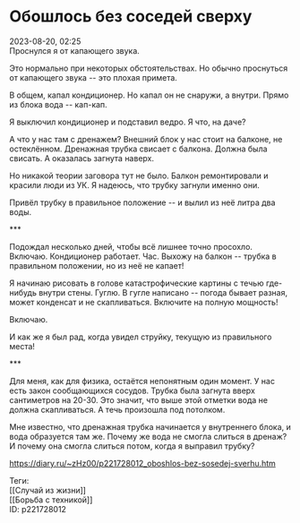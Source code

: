 Обошлось без соседей сверху
============================

   
 2023-08-20, 02:25   
  Проснулся я от капающего звука.   
   
 Это нормально при некоторых обстоятельствах. Но обычно проснуться от капающего звука -- это плохая примета.   
   
 В общем, капал кондиционер. Но капал он не снаружи, а внутри. Прямо из блока вода -- кап-кап.   
   
 Я выключил кондиционер и подставил ведро. Я что, на даче?   
   
 А что у нас там с дренажем? Внешний блок у нас стоит на балконе, не остеклённом. Дренажная трубка свисает с балкона. Должна была свисать. А оказалась загнута наверх.   
   
 Но никакой теории заговора тут не было. Балкон ремонтировали и красили люди из УК. Я надеюсь, что трубку загнули именно они.   
   
 Привёл трубку в правильное положение -- и вылил из неё литра два воды.   
   
 \*\*\*   
   
 Подождал несколько дней, чтобы всё лишнее точно просохло. Включаю. Кондиционер работает. Час. Выхожу на балкон -- трубка в правильном положении, но из неё не капает!   
   
 Я начинаю рисовать в голове катастрофические картины с течью где-нибудь внутри стены. Гуглю. В гугле написано -- погода бывает разная, может конденсат и не скапливаться. Включите на полную мощность!   
   
 Включаю.   
   
 И как же я был рад, когда увидел струйку, текущую из правильного места!   
   
 \*\*\*   
   
 Для меня, как для физика, остаётся непонятным один момент. У нас есть закон сообщающихся сосудов. Трубка была загнута вверх сантиметров на 20-30. Это значит, что выше этой отметки вода не должна скапливаться. А течь произошла под потолком.   
   
 Мне известно, что дренажная трубка начинается у внутреннего блока, и вода образуется там же. Почему же вода не смогла слиться в дренаж? И почему она смогла слиться потом, когда я выправил трубку?   
    
 <https://diary.ru/~zHz00/p221728012_oboshlos-bez-sosedej-sverhu.htm>   
   
 Теги:   
 [[Случай из жизни]]   
 [[Борьба с техникой]]   
 ID: p221728012